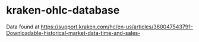 # kraken-ohlc-database
Data found at https://support.kraken.com/hc/en-us/articles/360047543791-Downloadable-historical-market-data-time-and-sales-
